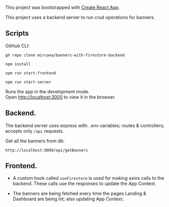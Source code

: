 This project was bootstrapped with [Create React App](https://github.com/facebook/create-react-app).

This project uses a backend server to run crud operations for banners.

## Scripts

GitHub CLI:

`gh repo clone mircaea/banners-with-firestore-backend`

`npm install`

`npm run start-frontend`

`npm run start-server`

Runs the app in the development mode.\
Open [http://localhost:3000](http://localhost:3000) to view it in the browser.

## Backend.

The backend server uses express with: .env variables; routes & controllers; accepts only `/api` requests.

Get all the banners from db:

`http://localhost:8080/api/getBanners`

## Frontend.

- A custom hook called `useFirestore` is used for making axios calls to the backend. These calls use the responses to update the App Context.

- The banners are being fetched every time the pages Landing & Dashboard are being hit; also updating App Context.

